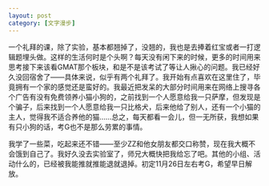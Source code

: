 ```yaml
---
layout: post
category: [文字漫步]
---
```


一个礼拜的课，除了实验，基本都翘掉了，没翘的，我也是去捧着红宝或者一打逻辑题埋头做。这样的生活何时是个头啊？每天没有闲下来的时候，更多的时间用来思考接下来该看GMAT那个板块，和是不是该考试了等让人揪心的问题。我已经好久没回宿舍了——具体来说，似乎有两个礼拜了。我开始有点喜欢在这里住了，毕竟拥有一个家的感觉还是蛮好的。我最近把发呆的大部分时间用来在网络上搜寻各个广告有没有免费领养小猫小狗的，之前找到一个人愿意给我一只萨摩，但发现是个骗子，后来找到一个人愿意给我一只比格犬，后来他给了别人，还有一个小猫的主人，觉得我不适合养他的猫……总之，每天都看一会儿，但一无所获，我想如果有只小狗的话，考G也不是那么劳累的事情。

我学了一些菜，吃起来还不错——至少ZZ和他女朋友都交口称赞，现在我大概不会饿到自己了。我好久没去实验室了，师兄大概快把我给忘了吧。其他的小组、活动什么的，已经被我能推就推能退就退掉。初定11月26日左右考G，希望早日解放。